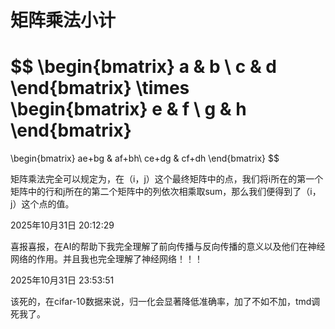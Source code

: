 # 矩阵乘法小计

$$
\begin{bmatrix}
a & b \\
c & d
\end{bmatrix}
\times
\begin{bmatrix}
e & f \\
g & h
\end{bmatrix}
=
\begin{bmatrix}
ae+bg & af+bh\\
ce+dg & cf+dh
\end{bmatrix}
$$

矩阵乘法完全可以规定为，在（i，j）这个最终矩阵中的点，我们将i所在的第一个矩阵中的行和j所在的第二个矩阵中的列依次相乘取sum，那么我们便得到了（i，j）这个点的值。

2025年10月31日 20:12:29

喜报喜报，在AI的帮助下我完全理解了前向传播与反向传播的意义以及他们在神经网络的作用。并且我也完全理解了神经网络！！！

2025年10月31日 23:53:51

该死的，在cifar-10数据来说，归一化会显著降低准确率，加了不如不加，tmd调死我了。
